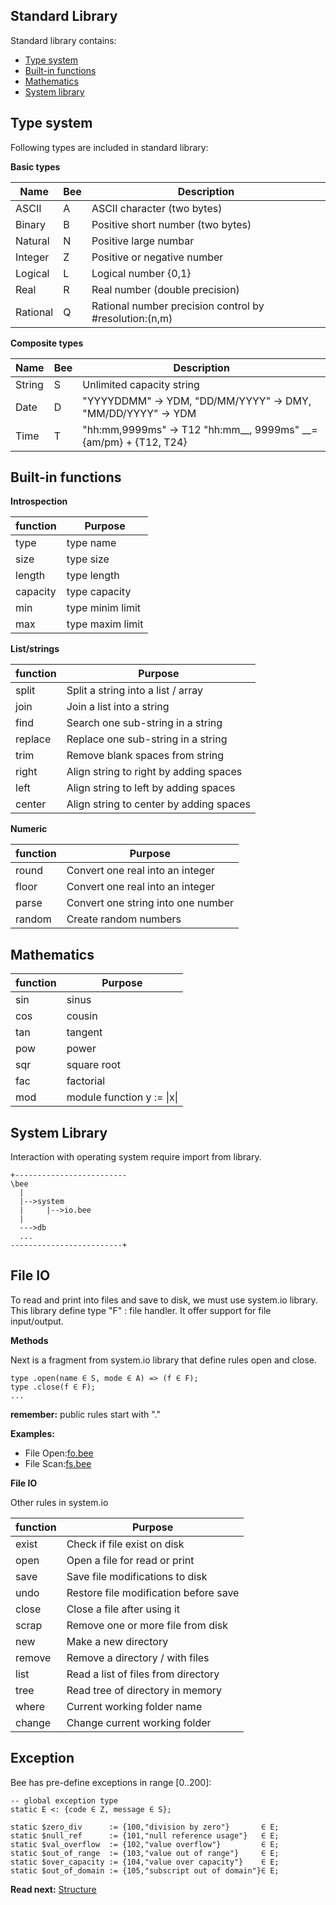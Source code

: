## Standard Library

Standard library contains:

* [Type system](#type-system)
* [Built-in functions](#built-in-functions)
* [Mathematics](#mathematics)
* [System library](#system-library)

## Type system

Following types are included in standard library:

**Basic types**

| Name        |Bee| Description
|-------------|---|-------------------------------------------------------------
| ASCII       |A  | ASCII character       (two bytes)
| Binary      |B  | Positive short number (two bytes)
| Natural     |N  | Positive large numbar 
| Integer     |Z  | Positive or negative number 
| Logical     |L  | Logical number {0,1}
| Real        |R  | Real number (double precision)
| Rational    |Q  | Rational number precision control by #resolution:(n,m)

**Composite types**

| Name        |Bee| Description
|-------------|---|-------------------------------------------------------------
| String      |S  | Unlimited capacity string
| Date        |D  | "YYYYDDMM" -> YDM, "DD/MM/YYYY" -> DMY, "MM/DD/YYYY" -> YDM
| Time        |T  | "hh:mm,9999ms" -> T12 "hh:mm__, 9999ms" __={am/pm} + {T12, T24}

## Built-in functions
 
**Introspection**

| function | Purpose
|----------|------------------------------------------ 
| type     | type name
| size     | type size 
| length   | type length 
| capacity | type capacity
| min      | type minim limit
| max      | type maxim limit
 
**List/strings**

| function | Purpose
|----------|------------------------------------------ 
| split    | Split a string into a list / array
| join     | Join a list into a string 
| find     | Search one sub-string in a string
| replace  | Replace one sub-string in a string
| trim     | Remove blank spaces from string
| right    | Align string to right by adding spaces
| left     | Align string to left by adding spaces
| center   | Align string to center by adding spaces
 
**Numeric**
 
| function | Purpose
|----------|------------------------------------------ 
| round    | Convert one real into an integer
| floor    | Convert one real into an integer
| parse    | Convert one string into one number
| random   | Create random numbers
 
## Mathematics

| function | Purpose
|----------|------------------------------------------ 
| sin      | sinus 
| cos      | cousin
| tan      | tangent
| pow      | power
| sqr      | square root
| fac      | factorial
| mod      | module function y := \|x\|  

## System Library

Interaction with operating system require import from library.

```
+-------------------------
\bee 
  |
  |-->system
  |     |-->io.bee
  |
  --->db
  ...
-------------------------+  
```

## File IO

To read and print into files and save to disk, we must use system.io library. This library define type "F" : file handler. It offer support for file input/output.

**Methods**

Next is a fragment from system.io library that define rules open and close.

```
type .open(name ∈ S, mode ∈ A) => (f ∈ F);
type .close(f ∈ F);
...

```
**remember:** public rules start with "."

**Examples:**

* File Open:[fo.bee](../demo/fo.bee)
* File Scan:[fs.bee](../demo/sc.bee) 

**File IO**

Other rules in system.io

|function | Purpose
|---------|------------------------------------------ 
| exist   | Check if file exist on disk
| open    | Open a file for read or print
| save    | Save file modifications to disk
| undo    | Restore file modification before save
| close   | Close a file after using it
| scrap   | Remove one or more file from disk
| new     | Make a new directory
| remove  | Remove a directory / with files
| list    | Read a list of files from directory
| tree    | Read tree of directory in memory
| where   | Current working folder name 
| change  | Change current working folder

## Exception
Bee has pre-define exceptions in range [0..200]:

```
-- global exception type
static E <: {code ∈ Z, message ∈ S};
```

```
static $zero_div      := {100,"division by zero"}       ∈ E;
static $null_ref      := {101,"null reference usage"}   ∈ E;
static $val_overflow  := {102,"value overflow"}         ∈ E;
static $out_of_range  := {103,"value out of range"}     ∈ E;
static $over_capacity := {104,"value over capacity"}    ∈ E;
static $out_of_domain := {105,"subscript out of domain"}∈ E;
```

**Read next:** [Structure](structure.md)
